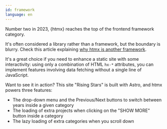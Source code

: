 ```yaml
---
id: framework
language: en
---
```


Number two in 2023, {htmx} reaches the top of the frontend framework category.

It's often considered a library rather than a framework, but the boundary is blurry. Check this article explaining [why htmx is another framework](https://htmx.org/essays/is-htmx-another-javascript-framework/).

It's a great choice if you need to enhance a static site with some interactivity: using only a combination of HTML `hx-*` attributes, you can implement features involving data fetching without a single line of JavaScript.

Want to see it in action? This site "Rising Stars" is built with Astro, and htmx powers three features:

- The drop-down menu and the Previous/Next buttons to switch between years inside a given category
- The loading of extra projects when clicking on the "SHOW MORE" button inside a category
- The lazy loading of extra categories when you scroll down
